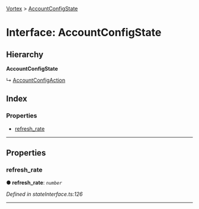 [Vortex](../README.md) > [AccountConfigState](../interfaces/accountconfigstate.md)

# Interface: AccountConfigState

## Hierarchy

**AccountConfigState**

↳  [AccountConfigAction](accountconfigaction.md)

## Index

### Properties

* [refresh_rate](accountconfigstate.md#refresh_rate)

---

## Properties

<a id="refresh_rate"></a>

###  refresh_rate

**● refresh_rate**: *`number`*

*Defined in stateInterface.ts:126*

___

